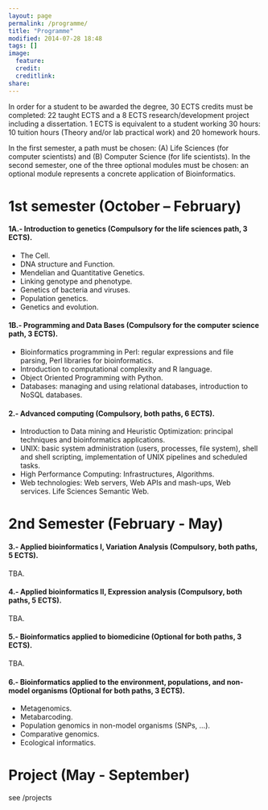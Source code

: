 ```yaml
---
layout: page
permalink: /programme/
title: "Programme"
modified: 2014-07-28 18:48
tags: []
image:
  feature: 
  credit: 
  creditlink: 
share: 
---
```




In order for a student to be awarded the degree, 30 ECTS credits must be completed: 22 taught ECTS and a 8 ECTS research/development project including a dissertation. 1 ECTS is equivalent to a student working 30 hours: 10 tuition hours (Theory and/or lab practical work) and 20 homework hours.

In the first semester, a path must be chosen: (A) Life Sciences (for computer scientists) and (B) Computer Science (for life scientists). In the second semester, one of the three optional modules must be chosen: an optional module represents a concrete application of Bioinformatics.

1st semester (October – February)
=================================

#### 1A.- Introduction to genetics (Compulsory for the life sciences path, 3 ECTS). 
* The Cell.
* DNA structure and Function.
* Mendelian and Quantitative Genetics.
* Linking genotype and phenotype.
* Genetics of bacteria and viruses.
* Population genetics.
* Genetics and evolution.

#### 1B.- Programming and Data Bases (Compulsory for the computer science path, 3 ECTS).
* Bioinformatics programming in Perl: regular expressions and file parsing, Perl libraries for bioinformatics.
* Introduction to computational complexity and R language.
* Object Oriented Programming with Python.
* Databases: managing and using relational databases, introduction to NoSQL databases.

#### 2.- Advanced computing (Compulsory, both paths, 6 ECTS).
* Introduction to Data mining and Heuristic Optimization: principal techniques and bioinformatics applications.
* UNIX: basic system administration (users, processes, file system), shell and shell scripting, implementation of UNIX pipelines and scheduled tasks.
* High Performance Computing: Infrastructures, Algorithms.
* Web technologies: Web servers, Web APIs and mash-ups, Web services. Life Sciences Semantic Web.

2nd Semester (February -  May)
==============================

#### 3.- Applied bioinformatics I, Variation Analysis (Compulsory, both paths, 5 ECTS). 

TBA.

#### 4.- Applied bioinformatics II, Expression analysis (Compulsory, both paths, 5 ECTS). 

TBA.

#### 5.- Bioinformatics applied to biomedicine (Optional for both paths, 3 ECTS).

TBA.

#### 6.- Bioinformatics applied to the environment, populations, and non-model organisms (Optional for both paths, 3 ECTS). 
* Metagenomics.
* Metabarcoding.
* Population genomics in non-model organisms (SNPs, ...). 
* Comparative genomics.
* Ecological informatics.



Project (May - September)
=========================

see /projects